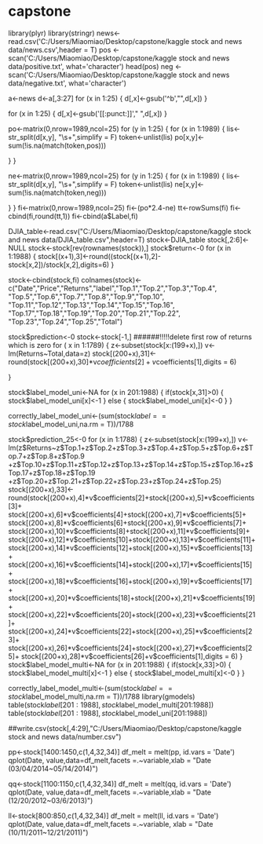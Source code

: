 # capstone
library(plyr)
library(stringr)
news<-read.csv('C:/Users/Miaomiao/Desktop/capstone/kaggle stock and news data/news.csv',header = T)
pos <- scan('C:/Users/Miaomiao/Desktop/capstone/kaggle stock and news data/positive.txt', what='character')
head(pos)
neg <- scan('C:/Users/Miaomiao/Desktop/capstone/kaggle stock and news data/negative.txt', what='character')

a<-news
d<-a[,3:27]
for (x in 1:25)
{
  d[,x]<-gsub('^b',"",d[,x])
}


for (x in 1:25)
{
  d[,x]<-gsub('[[:punct:]]'," ",d[,x])
}

po<-matrix(0,nrow=1989,ncol=25)
for (y in 1:25)
{
  for (x in 1:1989)
  {
    lis<- str_split(d[x,y], "\\s+",simplify = F)
    token<-unlist(lis)
    po[x,y]<-sum(!is.na(match(token,pos)))
    
  }
}

ne<-matrix(0,nrow=1989,ncol=25)
for (y in 1:25)
{
  for (x in 1:1989)
  {
    lis<- str_split(d[x,y], "\\s+",simplify = F)
    token<-unlist(lis)
    ne[x,y]<-sum(!is.na(match(token,neg)))
    
  }
}
fi<-matrix(0,nrow=1989,ncol=25)
fi<-(po*2.4-ne)
tt<-rowSums(fi)
fi<-cbind(fi,round(tt,1))
fi<-cbind(a$Label,fi)

DJIA_table<-read.csv("C:/Users/Miaomiao/Desktop/capstone/kaggle stock and news data/DJIA_table.csv",header=T)
stock<-DJIA_table
stock[,2:6]<-NULL
stock<-stock[rev(rownames(stock)),]
stock$return<-0
for (x in 1:1988)
{
  stock[(x+1),3]<-round((stock[(x+1),2]-stock[x,2])/stock[x,2],digits=6)
}

stock<-cbind(stock,fi)
colnames(stock)<-c("Date","Price","Returns","label","Top.1","Top.2","Top.3","Top.4",
                   "Top.5","Top.6","Top.7","Top.8","Top.9","Top.10",
                   "Top.11","Top.12","Top.13","Top.14","Top.15","Top.16",
                   "Top.17","Top.18","Top.19","Top.20","Top.21","Top.22",
                   "Top.23","Top.24","Top.25","Total")

stock$prediction<-0
stock<-stock[-1,] ######!!!!!delete first row of returns which is zero
for ( x in 1:1789)
{ 
  z<-subset(stock[x:(199+x),])
  v<-lm(Returns~Total,data=z)
  stock[(200+x),31]<-round(stock[(200+x),30]*v$coefficients[2]+v$coefficients[1],digits = 6)
  
}

stock$label_model_uni<-NA
for (x in 201:1988)
{
  if(stock[x,31]>0)
  {
    stock$label_model_uni[x]<-1
  }
  else 
  {
    stock$label_model_uni[x]<-0
  }
}

correctly_label_model_uni<-(sum(stock$label==stock$label_model_uni,na.rm = T))/1788



stock$prediction_25<-0
for (x in 1:1788)
{
  z<-subset(stock[x:(199+x),])
  v<-lm(z$Returns~z$Top.1+z$Top.2+z$Top.3+z$Top.4+z$Top.5+z$Top.6+z$Top.7+z$Top.8+z$Top.9
        +z$Top.10+z$Top.11+z$Top.12+z$Top.13+z$Top.14+z$Top.15+z$Top.16+z$Top.17+z$Top.18+z$Top.19
        +z$Top.20+z$Top.21+z$Top.22+z$Top.23+z$Top.24+z$Top.25)
  stock[(200+x),33]<-round(stock[(200+x),4]*v$coefficients[2]+stock[(200+x),5]*v$coefficients[3]+
                             stock[(200+x),6]*v$coefficients[4]+stock[(200+x),7]*v$coefficients[5]+
                             stock[(200+x),8]*v$coefficients[6]+stock[(200+x),9]*v$coefficients[7]+
                             stock[(200+x),10]*v$coefficients[8]+stock[(200+x),11]*v$coefficients[9]+
                             stock[(200+x),12]*v$coefficients[10]+stock[(200+x),13]*v$coefficients[11]+
                             stock[(200+x),14]*v$coefficients[12]+stock[(200+x),15]*v$coefficients[13]+
                             stock[(200+x),16]*v$coefficients[14]+stock[(200+x),17]*v$coefficients[15]+
                             stock[(200+x),18]*v$coefficients[16]+stock[(200+x),19]*v$coefficients[17]+
                             stock[(200+x),20]*v$coefficients[18]+stock[(200+x),21]*v$coefficients[19]+
                             stock[(200+x),22]*v$coefficients[20]+stock[(200+x),23]*v$coefficients[21]+
                             stock[(200+x),24]*v$coefficients[22]+stock[(200+x),25]*v$coefficients[23]+
                             stock[(200+x),26]*v$coefficients[24]+stock[(200+x),27]*v$coefficients[25]+
                             stock[(200+x),28]*v$coefficients[26]+v$coefficients[1],digits = 6)
}
stock$label_model_multi<-NA
for (x in 201:1988)
{
  if(stock[x,33]>0)
  {
    stock$label_model_multi[x]<-1
  }
  else 
  {
    stock$label_model_multi[x]<-0
  }
}

correctly_label_model_multi<-(sum(stock$label==stock$label_model_multi,na.rm = T))/1788
library(gmodels)
table(stock$label[201:1988],stock$label_model_multi[201:1988])
table(stock$label[201:1988],stock$label_model_uni[201:1988])

##write.csv(stock[,4:29],"C:/Users/Miaomiao/Desktop/capstone/kaggle stock and news data/number.csv")

pp<-stock[1400:1450,c(1,4,32,34)]
df_melt = melt(pp, id.vars = 'Date')
qplot(Date, value,data=df_melt,facets =.~variable,xlab = "Date (03/04/2014~05/14/2014)")

qq<-stock[1100:1150,c(1,4,32,34)]
df_melt = melt(qq, id.vars = 'Date')
qplot(Date, value,data=df_melt,facets =.~variable,xlab = "Date (12/20/2012~03/6/2013)")

ll<-stock[800:850,c(1,4,32,34)]
df_melt = melt(ll, id.vars = 'Date')
qplot(Date, value,data=df_melt,facets =.~variable, xlab = "Date (10/11/2011~12/21/2011)")
